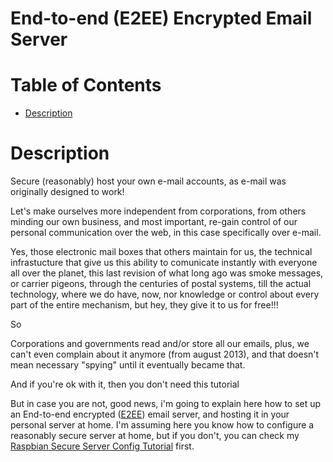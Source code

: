 
# End-to-end (E2EE) Encrypted Email Server


Table of Contents
=================

   * [Description](#description)
	

# Description

Secure (reasonably) host your own e-mail accounts, as e-mail was originally designed to work!

Let's make ourselves more independent from corporations, from others minding our own business, and most important, re-gain control of our personal communication over the web, in this case specifically over e-mail.

Yes, those electronic mail boxes that others maintain for us, the technical infrastucture that give us this ability to comunicate instantly with everyone all over the planet, this last revision of what long ago was smoke messages, or carrier pigeons, through the centuries of postal systems, till the actual technology, where we do have, now, nor knowledge or control about every part of the entire mechanism, but hey, they give it to us for free!!!

So

Corporations and governments read and/or store all our emails, plus, we can't even complain about it anymore (from august 2013), and that doesn't mean necessary "spying" until it eventually became that.
 
And if you're ok with it, then you don't need this tutorial

But in case you are not, good news, i'm going to explain here how to set up an End-to-end encrypted ([E2EE](https://ssd.eff.org/en/glossary/end-end-encryption)) email server, and hosting it in your personal server at home.
I'm assuming here you know how to configure a reasonably secure server at home, but if you don't, you can check my [Raspbian Secure Server Config Tutorial](https://github.com/d3cod3/raspbian-server) first.



